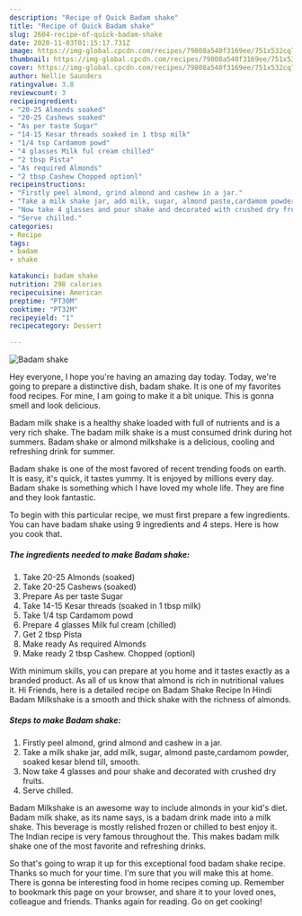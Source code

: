```yaml
---
description: "Recipe of Quick Badam shake"
title: "Recipe of Quick Badam shake"
slug: 2604-recipe-of-quick-badam-shake
date: 2020-11-03T01:15:17.731Z
image: https://img-global.cpcdn.com/recipes/79808a540f3169ee/751x532cq70/badam-shake-recipe-main-photo.jpg
thumbnail: https://img-global.cpcdn.com/recipes/79808a540f3169ee/751x532cq70/badam-shake-recipe-main-photo.jpg
cover: https://img-global.cpcdn.com/recipes/79808a540f3169ee/751x532cq70/badam-shake-recipe-main-photo.jpg
author: Nellie Saunders
ratingvalue: 3.8
reviewcount: 3
recipeingredient:
- "20-25 Almonds soaked"
- "20-25 Cashews soaked"
- "As per taste Sugar"
- "14-15 Kesar threads soaked in 1 tbsp milk"
- "1/4 tsp Cardamom powd"
- "4 glasses Milk ful cream chilled"
- "2 tbsp Pista"
- "As required Almonds"
- "2 tbsp Cashew Chopped optionl"
recipeinstructions:
- "Firstly peel almond, grind almond and cashew in a jar."
- "Take a milk shake jar, add milk, sugar, almond paste,cardamom powder, soaked kesar blend till, smooth."
- "Now take 4 glasses and pour shake and decorated with crushed dry fruits."
- "Serve chilled."
categories:
- Recipe
tags:
- badam
- shake

katakunci: badam shake 
nutrition: 298 calories
recipecuisine: American
preptime: "PT30M"
cooktime: "PT32M"
recipeyield: "1"
recipecategory: Dessert

---
```



![Badam shake](https://img-global.cpcdn.com/recipes/79808a540f3169ee/751x532cq70/badam-shake-recipe-main-photo.jpg)

Hey everyone, I hope you're having an amazing day today. Today, we're going to prepare a distinctive dish, badam shake. It is one of my favorites food recipes. For mine, I am going to make it a bit unique. This is gonna smell and look delicious.

Badam milk shake is a healthy shake loaded with full of nutrients and is a very rich shake. The badam milk shake is a must consumed drink during hot summers. Badam shake or almond milkshake is a delicious, cooling and refreshing drink for summer.

Badam shake is one of the most favored of recent trending foods on earth. It is easy, it's quick, it tastes yummy. It is enjoyed by millions every day. Badam shake is something which I have loved my whole life. They are fine and they look fantastic.


To begin with this particular recipe, we must first prepare a few ingredients. You can have badam shake using 9 ingredients and 4 steps. Here is how you cook that.

<!--inarticleads1-->

##### The ingredients needed to make Badam shake:

1. Take 20-25 Almonds (soaked)
1. Take 20-25 Cashews (soaked)
1. Prepare As per taste Sugar
1. Take 14-15 Kesar threads (soaked in 1 tbsp milk)
1. Take 1/4 tsp Cardamom powd
1. Prepare 4 glasses Milk ful cream (chilled)
1. Get 2 tbsp Pista
1. Make ready As required Almonds
1. Make ready 2 tbsp Cashew. Chopped (optionl)


With minimum skills, you can prepare at you home and it tastes exactly as a branded product. As all of us know that almond is rich in nutritional values it. Hi Friends, here is a detailed recipe on Badam Shake Recipe In Hindi Badam Milkshake is a smooth and thick shake with the richness of almonds. 

<!--inarticleads2-->

##### Steps to make Badam shake:

1. Firstly peel almond, grind almond and cashew in a jar.
1. Take a milk shake jar, add milk, sugar, almond paste,cardamom powder, soaked kesar blend till, smooth.
1. Now take 4 glasses and pour shake and decorated with crushed dry fruits.
1. Serve chilled.


Badam Milkshake is an awesome way to include almonds in your kid&#39;s diet. Badam milk shake, as its name says, is a badam drink made into a milk shake. This beverage is mostly relished frozen or chilled to best enjoy it. The Indian recipe is very famous throughout the. This makes badam milk shake one of the most favorite and refreshing drinks. 

So that's going to wrap it up for this exceptional food badam shake recipe. Thanks so much for your time. I'm sure that you will make this at home. There is gonna be interesting food in home recipes coming up. Remember to bookmark this page on your browser, and share it to your loved ones, colleague and friends. Thanks again for reading. Go on get cooking!
